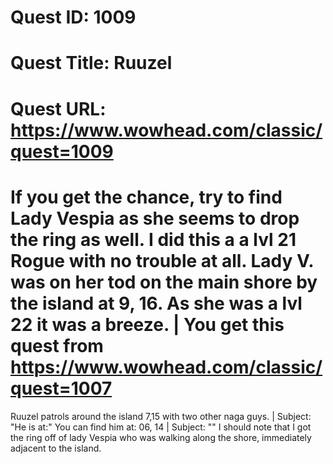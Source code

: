 # Quest ID: 1009
# Quest Title: Ruuzel
# Quest URL: https://www.wowhead.com/classic/quest=1009
# If you get the chance, try to find Lady Vespia as she seems to drop the ring as well. I did this a a lvl 21 Rogue with no trouble at all. Lady V. was on her tod on the main shore by the island at 9, 16. As she was a lvl 22 it was a breeze. | You get this quest from https://www.wowhead.com/classic/quest=1007

Ruuzel patrols around the island 7,15 with two other naga guys. | Subject: "He is at:"
You can find him at: 06, 14 | Subject: "<Blank>"
I should note that I got the ring off of lady Vespia who was walking along the shore, immediately adjacent to the island.